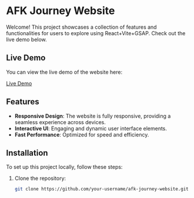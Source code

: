 # AFK Journey Website

Welcome! This project showcases a collection of features and functionalities for users to explore using React+Vite+GSAP. Check out the live demo below.

## Live Demo

You can view the live demo of the website here:

[Live Demo](https://afk-journey-website.vercel.app/)

## Features

- **Responsive Design**: The website is fully responsive, providing a seamless experience across devices.
- **Interactive UI**: Engaging and dynamic user interface elements.
- **Fast Performance**: Optimized for speed and efficiency.

## Installation

To set up this project locally, follow these steps:

1. Clone the repository:
   ```bash
   git clone https://github.com/your-username/afk-journey-website.git
